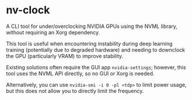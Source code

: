 # nv-clock

A CLI tool for under/overclocking NVIDIA GPUs using the NVML library, without requiring an Xorg dependency.

This tool is useful when encountering instability during deep learning training (potentially due to degraded hardware) and needing to downclock the GPU (particularly VRAM) to improve stability.

Existing solutions often require the GUI app `nvidia-settings`; however, this tool uses the NVML API directly, so no GUI or Xorg is needed.

Alternatively, you can use `nvidia-smi -i 0 -pl <tdp>` to limit power usage, but this does not allow you to directly limit the frequency.
